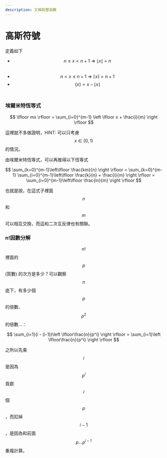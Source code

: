 ```yaml
---
description: 又稱取整函數
---
```


# 高斯符號

定義如下

* $$n \leq x < n+1 \Rightarrow \lfloor x \rfloor = n$$​
* $$n < x \leq n+1 \Rightarrow \lceil x \rceil = n +1$$
* $$\{x\} = x - \lfloor x \rfloor$$​

### 埃爾米特恆等式

$$
\lfloor mx \rfloor = \sum_{i=0}^{m-1} \left \lfloor x + \frac{i}{m} \right \rfloor
$$

​這裡就不多做證明，HINT: 可以只考慮 $$x \in [0, 1)$$​的情況。

由埃爾米特恆等式，可以再推得以下恆等式

$$
\sum_{k=0}^{m-1}\left\lfloor \frac{km}{n} \right \rfloor = \sum_{k=0}^{m-1} \sum_{i=0}^{m-1}\left\lfloor \frac{k}{n} + \frac{i}{m} \right \rfloor = \sum_{i=0}^{m-1}\left\lfloor \frac{in}{m} \right \rfloor
$$

也就是說，在這式子裡面 $$n$$ 和 $$m$$ 可以相互交換，而這和二次互反律也有關聯。

### n!因數分解

&#x20;$$n!$$ 裡面的 $$p$$ (質數) 的次方是多少？可以觀察 $$n$$ 底下，有多少個 $$p$$ 的倍數、$$p^2$$的倍數...：

$$
\sum_{i=1}(i - (i-1))\left \lfloor\frac{n}{p^i} \right \rfloor = \sum_{i=1}\left \lfloor\frac{n}{p^i} \right \rfloor
$$

之所以先乘 $$i$$ 是因為 $$p^i$$ 貢獻 $$i$$ 個 $$p$$，而扣掉 $$i-1$$，是因為和前面 $$p ... p^{i-1}$$ 重複計算。

